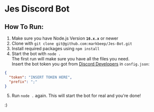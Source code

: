 # Jes Discord Bot

## How To Run:
1. Make sure you have Node.js Version **`16.x.x`** or newer
2. Clone with `git clone git@github.com:markbeep/Jes-Bot.git`
3. Install required packages using `npm install`
4. Start the bot with `node .`  
The first run will make sure you have all the files you need.  
Insert the bot token you got from [Discord Developers](https://discord.com/developers) in `config.json`:
```json
{
  "token": "INSERT TOKEN HERE",
  "prefix": ";"
}
```
5. Run `node .` again. This will start the bot for real and you're done!

:)
